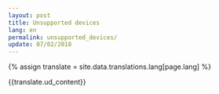 ```yaml
---
layout: post
title: Unsupported devices
lang: en
permalink: unsupported_devices/
update: 07/02/2018
---
```

{% assign translate = site.data.translations.lang[page.lang] %}

{{translate.ud_content}}
